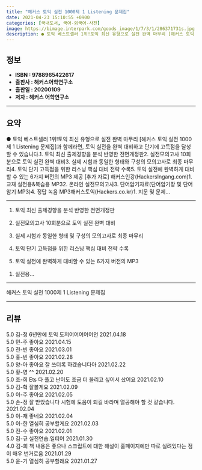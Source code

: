 ```yaml
---
title: "해커스 토익 실전 1000제 1 Listening 문제집"
date: 2021-04-23 15:10:55 +0900
categories: [국내도서, 국어-외국어-사전]
image: https://bimage.interpark.com/goods_image/1/7/3/1/286371731s.jpg
description: ● 토익 베스트셀러 1위!토익 최신 유형으로 실전 완벽 마무리 [해커스 토익 실전 1000제 1 Listening 문제집]과 함께라면, 토익 실전을 완벽 대비하고 단기에 고득점을 달성할 수 있습니다.1. 토익 최신 출제경향을 분석 반영한 전면개정판2. 실전모의고사 10회분으로 토익 실
---
```


## **정보**

- **ISBN : 9788965422617**
- **출판사 : 해커스어학연구소**
- **출판일 : 20200109**
- **저자 : 해커스 어학연구소**

------



## **요약**

●  토익 베스트셀러 1위!토익 최신 유형으로 실전 완벽 마무리 [해커스 토익 실전 1000제 1 Listening 문제집]과 함께라면, 토익 실전을 완벽 대비하고 단기에 고득점을 달성할 수 있습니다.1. 토익 최신 출제경향을 분석 반영한 전면개정판2. 실전모의고사 10회분으로 토익 실전 완벽 대비3. 실제 시험과 동일한 형태와 구성의 모의고사로 최종 마무리4. 토익 단기 고득점을 위한 리스닝 핵심 대비 전략 수록5. 토익 실전에 완벽하게 대비할 수 있는 6가지 버전의 MP3 제공 [추가 자료] 해커스인강(HackersIngang.com)1. 교재 실전용&복습용 MP32. 온라인 실전모의고사3. 단어암기자료(단어암기장 및 단어암기 MP3)4. 정답 녹음 MP3해커스토익(Hackers.co.kr)1. 지문 및 문제...

------

1. 토익 최신 출제경향을 분석 반영한 전면개정판

2. 실전모의고사 10회분으로 토익 실전 완벽 대비

3. 실제 시험과 동일한 형태 및 구성의 모의고사로 최종 마무리 

4. 토익 단기 고득점을 위한 리스닝 핵심 대비 전략 수록　

5. 토익 실전에 완벽하게 대비할 수 있는 6가지 버전의 MP3
1) 실전용... 

------


해커스 토익 실전 1000제 1 Listening 문제집 

------


## **리뷰** 

5.0 김-정 6년만에 토익 도저어어어어어언 2021.04.18 <br/>5.0 민-주 좋아요 2021.04.15 <br/>5.0 전-빈 좋아요  2021.03.01 <br/>5.0 홍-빈 좋아요 2021.02.28 <br/>5.0 양-아 좋아요 잘 쓰더록 하겠습니다아 2021.02.22 <br/>5.0 황-영 ^^ 2021.02.20 <br/>5.0 조-희 Ets 다 풀고 난이도 조금 더 올리고 싶어서 샀어요 2021.02.10 <br/>5.0 김-혁 잘볼게요 2021.02.09 <br/>5.0 이-주 좋아요
 2021.02.05 <br/>5.0 손-정 잘 받았습니다 시험에 도움이 되길 바라며 열공해야 할 것 같습니다. 2021.02.04 <br/>5.0 이-재 좋네요 2021.02.04 <br/>5.0 이-한 열심히 공부할게요 2021.02.03 <br/>5.0 전-수 좋아요  2021.02.01 <br/>5.0 김-규 실전연습.일티어 2021.01.30 <br/>4.0 김-희 책 내용은 좋으나 스크립트에 대한 해설이 홈페이지에만 따로 실려있다는 점이 매우 번거로움 2021.01.29 <br/>5.0 윤-기 열심히 공부할래요 2021.01.27 <br/>